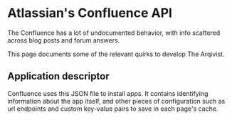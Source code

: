 # Atlassian's Confluence API

The Confluence has a lot of undocumented behavior,
with info scattered across blog posts and forum answers.

This page documents some of the relevant quirks to develop The Arqivist.

## Application descriptor

Confluence uses this JSON file to install apps.
It contains identifying information about the app itself,
and other pieces of configuration such as url endpoints and custom key-value pairs to save in each page's cache.

